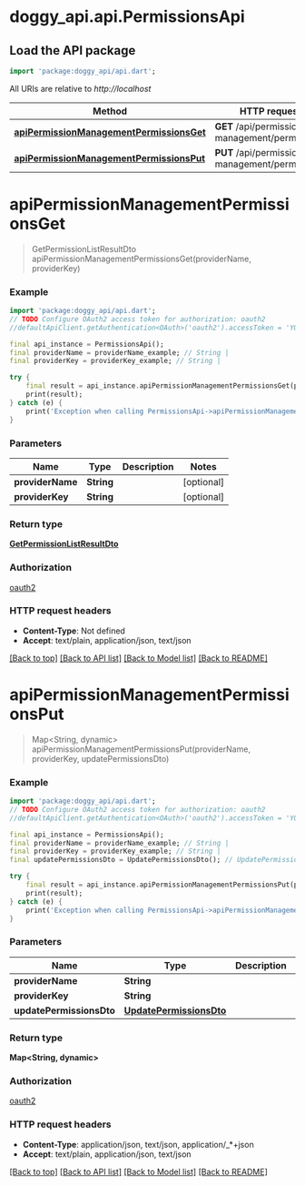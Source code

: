 # doggy_api.api.PermissionsApi

## Load the API package
```dart
import 'package:doggy_api/api.dart';
```

All URIs are relative to *http://localhost*

Method | HTTP request | Description
------------- | ------------- | -------------
[**apiPermissionManagementPermissionsGet**](PermissionsApi.md#apipermissionmanagementpermissionsget) | **GET** /api/permission-management/permissions | 
[**apiPermissionManagementPermissionsPut**](PermissionsApi.md#apipermissionmanagementpermissionsput) | **PUT** /api/permission-management/permissions | 


# **apiPermissionManagementPermissionsGet**
> GetPermissionListResultDto apiPermissionManagementPermissionsGet(providerName, providerKey)



### Example
```dart
import 'package:doggy_api/api.dart';
// TODO Configure OAuth2 access token for authorization: oauth2
//defaultApiClient.getAuthentication<OAuth>('oauth2').accessToken = 'YOUR_ACCESS_TOKEN';

final api_instance = PermissionsApi();
final providerName = providerName_example; // String | 
final providerKey = providerKey_example; // String | 

try {
    final result = api_instance.apiPermissionManagementPermissionsGet(providerName, providerKey);
    print(result);
} catch (e) {
    print('Exception when calling PermissionsApi->apiPermissionManagementPermissionsGet: $e\n');
}
```

### Parameters

Name | Type | Description  | Notes
------------- | ------------- | ------------- | -------------
 **providerName** | **String**|  | [optional] 
 **providerKey** | **String**|  | [optional] 

### Return type

[**GetPermissionListResultDto**](GetPermissionListResultDto.md)

### Authorization

[oauth2](../README.md#oauth2)

### HTTP request headers

 - **Content-Type**: Not defined
 - **Accept**: text/plain, application/json, text/json

[[Back to top]](#) [[Back to API list]](../README.md#documentation-for-api-endpoints) [[Back to Model list]](../README.md#documentation-for-models) [[Back to README]](../README.md)

# **apiPermissionManagementPermissionsPut**
> Map<String, dynamic> apiPermissionManagementPermissionsPut(providerName, providerKey, updatePermissionsDto)



### Example
```dart
import 'package:doggy_api/api.dart';
// TODO Configure OAuth2 access token for authorization: oauth2
//defaultApiClient.getAuthentication<OAuth>('oauth2').accessToken = 'YOUR_ACCESS_TOKEN';

final api_instance = PermissionsApi();
final providerName = providerName_example; // String | 
final providerKey = providerKey_example; // String | 
final updatePermissionsDto = UpdatePermissionsDto(); // UpdatePermissionsDto | 

try {
    final result = api_instance.apiPermissionManagementPermissionsPut(providerName, providerKey, updatePermissionsDto);
    print(result);
} catch (e) {
    print('Exception when calling PermissionsApi->apiPermissionManagementPermissionsPut: $e\n');
}
```

### Parameters

Name | Type | Description  | Notes
------------- | ------------- | ------------- | -------------
 **providerName** | **String**|  | [optional] 
 **providerKey** | **String**|  | [optional] 
 **updatePermissionsDto** | [**UpdatePermissionsDto**](UpdatePermissionsDto.md)|  | [optional] 

### Return type

**Map<String, dynamic>**

### Authorization

[oauth2](../README.md#oauth2)

### HTTP request headers

 - **Content-Type**: application/json, text/json, application/_*+json
 - **Accept**: text/plain, application/json, text/json

[[Back to top]](#) [[Back to API list]](../README.md#documentation-for-api-endpoints) [[Back to Model list]](../README.md#documentation-for-models) [[Back to README]](../README.md)

